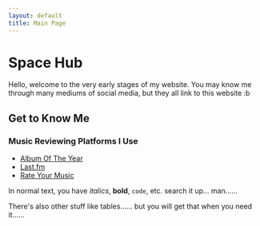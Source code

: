 ```yaml
---
layout: default
title: Main Page
---
```


# Space Hub

Hello, welcome to the very early stages of my website. You may know me through many mediums of social media, but they all link to this website :b

## Get to Know Me

### Music Reviewing Platforms I Use
- [Album Of The Year](https://www.albumoftheyear.org/user/mrspaceiscool/)
- [Last.fm](https://www.last.fm/user/IFeelLikePablo1)
- [Rate Your Music](https://rateyourmusic.com/~DaPhatPlanet)



In normal text, you have *italics*, **bold**, `code`, etc. search it up... man......

There's also other stuff like tables...... but you will get that when you need it......
